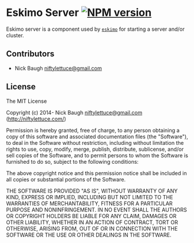
# Eskimo Server [![NPM version](https://badge.fury.io/js/eskimo-server.png)](http://badge.fury.io/js/eskimo-server)

Eskimo server is a component used by [`eskimo`](https://github.com/niftylettuce/eskimo) for starting a server and/or cluster.


## Contributors

* Nick Baugh <niftylettuce@gmail.com>


## License

The MIT License

Copyright (c) 2014- Nick Baugh niftylettuce@gmail.com (http://niftylettuce.com/)

Permission is hereby granted, free of charge, to any person obtaining a copy of this software and associated documentation files (the "Software"), to deal in the Software without restriction, including without limitation the rights to use, copy, modify, merge, publish, distribute, sublicense, and/or sell copies of the Software, and to permit persons to whom the Software is furnished to do so, subject to the following conditions:

The above copyright notice and this permission notice shall be included in all copies or substantial portions of the Software.

THE SOFTWARE IS PROVIDED "AS IS", WITHOUT WARRANTY OF ANY KIND, EXPRESS OR IMPLIED, INCLUDING BUT NOT LIMITED TO THE WARRANTIES OF MERCHANTABILITY, FITNESS FOR A PARTICULAR PURPOSE AND NONINFRINGEMENT. IN NO EVENT SHALL THE AUTHORS OR COPYRIGHT HOLDERS BE LIABLE FOR ANY CLAIM, DAMAGES OR OTHER LIABILITY, WHETHER IN AN ACTION OF CONTRACT, TORT OR OTHERWISE, ARISING FROM, OUT OF OR IN CONNECTION WITH THE SOFTWARE OR THE USE OR OTHER DEALINGS IN THE SOFTWARE.
